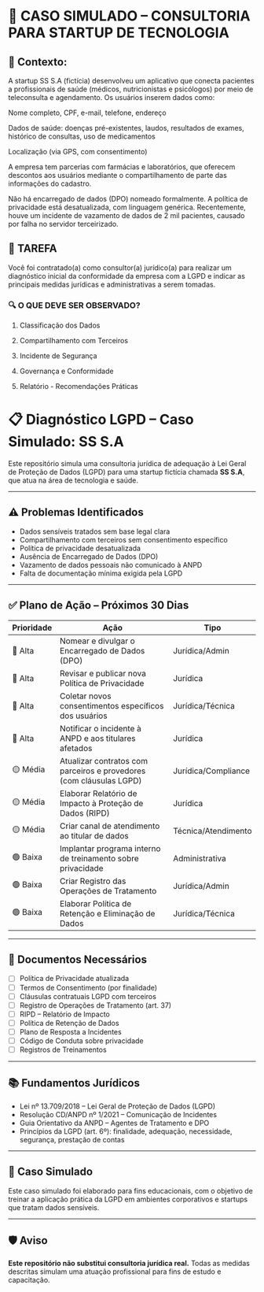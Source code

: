 # 📂 CASO SIMULADO – CONSULTORIA PARA STARTUP DE TECNOLOGIA

## 🏢 Contexto:
A startup SS S.A (fictícia) desenvolveu um aplicativo que conecta pacientes a profissionais de saúde (médicos, nutricionistas e psicólogos) por meio de teleconsulta e agendamento. Os usuários inserem dados como:

Nome completo, CPF, e-mail, telefone, endereço

Dados de saúde: doenças pré-existentes, laudos, resultados de exames, histórico de consultas, uso de medicamentos

Localização (via GPS, com consentimento)

A empresa tem parcerias com farmácias e laboratórios, que oferecem descontos aos usuários mediante o compartilhamento de parte das informações do cadastro.

Não há encarregado de dados (DPO) nomeado formalmente. A política de privacidade está desatualizada, com linguagem genérica. Recentemente, houve um incidente de vazamento de dados de 2 mil pacientes, causado por falha no servidor terceirizado.

## 🧩 TAREFA
Você foi contratado(a) como consultor(a) jurídico(a) para realizar um diagnóstico inicial da conformidade da empresa com a LGPD e indicar as principais medidas jurídicas e administrativas a serem tomadas.

### 🔍 O QUE DEVE SER OBSERVADO? 

1. Classificação dos Dados

2. Compartilhamento com Terceiros

3. Incidente de Segurança

4. Governança e Conformidade

5. Relatório - Recomendações Práticas



# 📋 Diagnóstico LGPD – Caso Simulado: SS S.A

Este repositório simula uma consultoria jurídica de adequação à Lei Geral de Proteção de Dados (LGPD) para uma startup fictícia chamada **SS S.A**, que atua na área de tecnologia e saúde.

---

## ⚠️ Problemas Identificados

- Dados sensíveis tratados sem base legal clara
- Compartilhamento com terceiros sem consentimento específico
- Política de privacidade desatualizada
- Ausência de Encarregado de Dados (DPO)
- Vazamento de dados pessoais não comunicado à ANPD
- Falta de documentação mínima exigida pela LGPD

---

## ✅ Plano de Ação – Próximos 30 Dias

| Prioridade | Ação                                                                 | Tipo                |
|------------|----------------------------------------------------------------------|---------------------|
| 🔴 Alta     | Nomear e divulgar o Encarregado de Dados (DPO)                      | Jurídica/Admin      |
| 🔴 Alta     | Revisar e publicar nova Política de Privacidade                     | Jurídica            |
| 🔴 Alta     | Coletar novos consentimentos específicos dos usuários               | Jurídica/Técnica    |
| 🔴 Alta     | Notificar o incidente à ANPD e aos titulares afetados               | Jurídica            |
| 🟡 Média    | Atualizar contratos com parceiros e provedores (com cláusulas LGPD) | Jurídica/Compliance |
| 🟡 Média    | Elaborar Relatório de Impacto à Proteção de Dados (RIPD)            | Jurídica            |
| 🟡 Média    | Criar canal de atendimento ao titular de dados                      | Técnica/Atendimento |
| 🟢 Baixa    | Implantar programa interno de treinamento sobre privacidade         | Administrativa      |
| 🟢 Baixa    | Criar Registro das Operações de Tratamento                          | Jurídica/Admin      |
| 🟢 Baixa    | Elaborar Política de Retenção e Eliminação de Dados                 | Jurídica/Técnica    |

---

## 📄 Documentos Necessários

- [ ] Política de Privacidade atualizada
- [ ] Termos de Consentimento (por finalidade)
- [ ] Cláusulas contratuais LGPD com terceiros
- [ ] Registro de Operações de Tratamento (art. 37)
- [ ] RIPD – Relatório de Impacto
- [ ] Política de Retenção de Dados
- [ ] Plano de Resposta a Incidentes
- [ ] Código de Conduta sobre privacidade
- [ ] Registros de Treinamentos

---

## 📚 Fundamentos Jurídicos

- Lei nº 13.709/2018 – Lei Geral de Proteção de Dados (LGPD)
- Resolução CD/ANPD nº 1/2021 – Comunicação de Incidentes
- Guia Orientativo da ANPD – Agentes de Tratamento e DPO
- Princípios da LGPD (art. 6º): finalidade, adequação, necessidade, segurança, prestação de contas

---

## 👤 Caso Simulado

Este caso simulado foi elaborado para fins educacionais, com o objetivo de treinar a aplicação prática da LGPD em ambientes corporativos e startups que tratam dados sensíveis.

---

## 🛡️ Aviso

**Este repositório não substitui consultoria jurídica real.** Todas as medidas descritas simulam uma atuação profissional para fins de estudo e capacitação.

